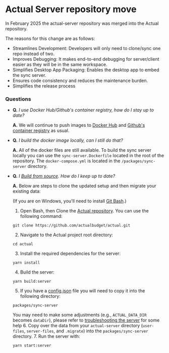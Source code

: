 # Actual Server repository move

In February 2025 the actual-server repository was merged into the Actual repository.

The reasons for this change are as follows:

- Streamlines Development: Developers will only need to clone/sync one repo instead of two.
- Improves Debugging: It makes end-to-end debugging for server/client easier as they will be in the same workspace.
- Simplifies Desktop App Packaging: Enables the desktop app to embed the sync server.
- Ensures code consistency and reduces the maintenance burden.
- Simplifies the release process

### Questions

- **Q.** _I use Docker Hub/Github's container registry, how do I stay up to date?_

  **A.** We will continue to push images to [Docker Hub](https://hub.docker.com/r/actualbudget/actual-server) and [Github's container registry](https://ghcr.io/actualbudget/actual) as usual.

- **Q.** _I build the docker image locally, can I still do that?_

  **A.** All of the docker files are still available. To build the sync server locally you can use the `sync-server.Dockerfile` located in the root of the repository. The `docker-compose.yml` is located in the `/packages/sync-server` directory.

- **Q.** _I [Build from source](https://actualbudget.org/docs/install/build-from-source). How do I keep up to date?_

  **A.** Below are steps to clone the updated setup and then migrate your existing data:

  (If you are on Windows, you'll need to install [Git Bash](https://git-scm.com/download).)

  1. Open Bash, then Clone the [Actual repository](https://github.com/actualbudget/actual). You can use the following command:

  ```
  git clone https://github.com/actualbudget/actual.git
  ```

  2. Navigate to the Actual project root directory:

  ```
  cd actual
  ```

  3. Install the required dependencies for the server:

  ```
  yarn install
  ```

  4. Build the server:

  ```
  yarn build:server
  ```

  5. If you have a [config.json](docs/config/) file you will need to copy it into the following directory:

  ```
  packages/sync-server
  ```

  You may need to make some adjustments (e.g., `ACTUAL_DATA_DIR` becomes `dataDir`), please refer to [troubleshooting the server](docs/troubleshooting/server.md) for some help 6. Copy over the data from your `actual-server` directory (`user-files`, `server-files`, and `.migrate`) into the `packages/sync-server` directory. 7. Run the server with:

  ```
  yarn start:server
  ```
